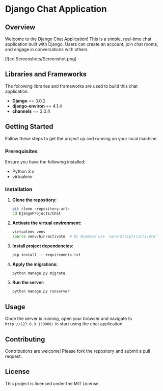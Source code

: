 # Django Chat Application

## Overview

Welcome to the Django Chat Application! This is a simple, real-time chat application built with Django. Users can create an account, join chat rooms, and engage in conversations with others.

[![cd Screenshots/Screenshot.png]

## Libraries and Frameworks

The following libraries and frameworks are used to build this chat application:

- **Django** == 3.0.2
- **django-environ** == 4.1.4
- **channels** == 3.0.4

## Getting Started

Follow these steps to get the project up and running on your local machine.

### Prerequisites

Ensure you have the following installed:

- Python 3.x
- virtualenv

### Installation

1. **Clone the repository:**

    ```bash
    git clone <repository-url>
    cd DjangoProjects/Chat
    ```

2. **Activate the virtual environment:**

    ```bash
    virtualenv venv
    source venv/bin/activate  # On Windows use `venv\Scripts\activate`
    ```

3. **Install project dependencies:**

    ```bash
    pip install -r requirements.txt
    ```

4. **Apply the migrations:**

    ```bash
    python manage.py migrate
    ```

5. **Run the server:**

    ```bash
    python manage.py runserver
    ```

## Usage

Once the server is running, open your browser and navigate to `http://127.0.0.1:8000/` to start using the chat application.

## Contributing

Contributions are welcome! Please fork the repository and submit a pull request.

## License

This project is licensed under the MIT License.
